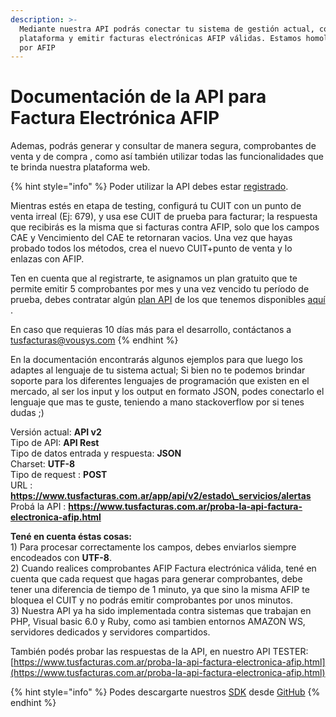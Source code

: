 ```yaml
---
description: >-
  Mediante nuestra API podrás conectar tu sistema de gestión actual, con nuestra
  plataforma y emitir facturas electrónicas AFIP válidas. Estamos homologados
  por AFIP
---
```


# Documentación de la API para Factura Electrónica AFIP

Ademas, podrás generar y consultar de manera segura, comprobantes de venta y de compra , como así también utilizar todas las funcionalidades que te brinda nuestra plataforma web. 

{% hint style="info" %}
Poder utilizar la API debes estar [registrado](https://www.tusfacturas.com.ar/registrarme-factura-electronica.html). 

Mientras estés en etapa de testing, configurá tu CUIT con un punto de venta irreal \(Ej: 679\), y usa ese CUIT de prueba para facturar; la respuesta que recibirás es la misma que si facturas contra AFIP, solo que los campos CAE y Vencimiento del CAE te retornaran vacios. Una vez que hayas probado todos los métodos, crea el nuevo CUIT+punto de venta y lo enlazas con AFIP.

Ten en cuenta que al registrarte, te asignamos un plan gratuito que te permite emitir 5 comprobantes por mes y una vez vencido tu período de prueba, debes contratar algún [plan API](https://www.tusfacturas.com.ar/tarifas-factura-electronica.html) de los que tenemos disponibles [aquí](https://www.tusfacturas.com.ar/tarifas-factura-electronica.html) .

En caso que requieras 10 días más para el desarrollo, contáctanos a tusfacturas@vousys.com
{% endhint %}

  
En la documentación encontrarás algunos ejemplos para que luego los adaptes al lenguaje de tu sistema actual; Si bien no te podemos brindar soporte para los diferentes lenguajes de programación que existen en el mercado, al ser los input y los output en formato JSON, podes conectarlo el lenguaje que mas te guste, teniendo a mano stackoverflow por si tenes dudas ;\) 

  
Versión actual: **API v2**   
Tipo de API: **API Rest**  
Tipo de datos entrada y respuesta: **JSON**  
Charset: **UTF-8**  
Tipo de request : **POST**  
URL : **https://www.tusfacturas.com.ar/app/api/v2/estado\_servicios/alertas**  
Probá la API : **https://www.tusfacturas.com.ar/proba-la-api-factura-electronica-afip.html**



**Tené en cuenta éstas cosas:**  
1\) Para procesar correctamente los campos, debes enviarlos siempre encodeados con **UTF-8**.   
2\) Cuando realices comprobantes AFIP Factura electrónica válida, tené en cuenta que cada request que hagas para generar comprobantes, debe tener una diferencia de tiempo de 1 minuto, ya que sino la misma AFIP te bloquea el CUIT  y no podrás emitir comprobantes por unos minutos.   
3\) Nuestra API ya ha sido implementada contra sistemas que trabajan en PHP, Visual basic 6.0 y Ruby, como asi tambien entornos AMAZON WS, servidores dedicados y servidores compartidos. 

También podés probar las respuestas de la API, en nuestro API TESTER: [https://www.tusfacturas.com.ar/proba-la-api-factura-electronica-afip.html](https://www.tusfacturas.com.ar/proba-la-api-factura-electronica-afip.html)

{% hint style="info" %}
Podes descargarte nuestros [SDK](https://github.com/vousys/tusfacturas/) desde [GitHub](https://github.com/vousys/tusfacturas/)
{% endhint %}

